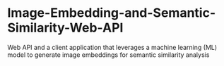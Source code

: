 # Image-Embedding-and-Semantic-Similarity-Web-API
Web API and a client application that leverages a machine learning (ML) model to generate image embeddings for semantic similarity analysis


